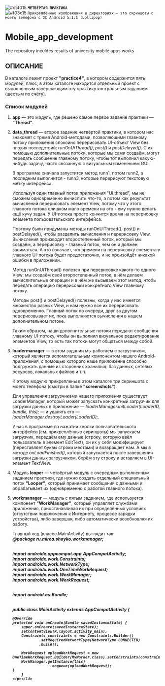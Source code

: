 ![#c5f015](https://via.placeholder.com/15/ffd700/000000?text=+) <b>`ЧЕТВЁРТАЯ ПРАКТИКА`</b>  
![#f03c15](https://via.placeholder.com/15/f03c15/000000?text="+") `Прикреплённые изображения в директориях — это скриншоты с моего телефона с ОС Android 5.1.1 (Lollipop)`
# Mobile_app_development
The repository inculdes results of university mobile apps works

## ОПИСАНИЕ
<p>В каталоге лежит проект <b>"practice4"</b>, в котором содержится пять модулей, плюс, в этом каталоге находится отдельный проект с выполненным завершающим эту практику контрольным заданием (шестым по счёту).</p>
  <h3>Список модулей</h3>
  <p><ol>
  <li><p><b>app</b> — это модуль, где решено самое первое задание практики — <b>"Thread"</b>.</p></li>
  <li><p><b>data_thread</b> — второе задание четвёртой практики, в котором нас знакомят с тремя Android-методами, позволяющими главному потоку приложения спокойно перерисовать UI-объект View без плохих последствий: <i>runOnUiThread()</i>, <i>post()</i> и <i>postDelayed()</i>. С их помощью дополнительные потоки, которые мы сами создаём, могут передать сообщение главному потоку, чтобы тот выполнил какую-нибудь задачу, часто связанную с визуальным изменением GUI.</p>
    <p>В программе сначала запустится метод runn1, потом runn2, а последним выполнится - runn3, которые перерисуют текстовую метку интерфейса.</p>
    <p>Используя один главный поток приложения "UI thread", мы не сможем одновременно вычислить что-то, а потом как результат вычислений перерисовать элемент View, потому что у этого главного потока слишком мало времени на это - ему нужно делать ещё кучу задач. У UI-потока просто кончится время на перерисовку элемента пользовательского интерфейса. <p>Поэтому были придуманы методы runOnUiThread(), post() и postDelayed(), чтобы разделить вычисления и перерисовку View. Вычисления производит второстепенный поток, который мы создаём, а перерисовку - главный поток, чем он и должен заниматься. А это означает, что времени на перерисовку элемента у главного UI-потока будет предостаточно, и не произойдёт никакой ошибки в приложении.</p>
    <p>Метод runOnUiThread() полезен при перерисовке какого-то одного View: мы создаём свой второстепенный поток, в нём делаем вычислительные операции и в нём же вызываем этот метод, чтобы передать операцию перерисовки конкретного View главному потоку.
<p>Методы post() и postDelayed() полезны, когда у нас имеется множество разных View, и нам нужно все их перерисовать одновременно. Главный поток по очереди, друг за другом перерисовывает их, пока выполняются вычисления в нашем дополнительном потоке.</p>
    <p>Таким образом, наши дополнительные потоки передают сообщения главному UI-потоку, чтобы он выполнил визуальное редактирование элементов View, то есть так потоки могут общаться между собой.</p>
  </li>
  <li><p><b>loadermanager</b> — в этом задании мы работаем с загрузчиком, который является вспомогательным компонентом нашего Android-приложения, с помощью которого наше приложение способно подгружать данные из сторонних хранилищ: баз данных, сетевых ресурсов, локальных файлов и т.п.</p>
    <p>К этому модулю прикреплены в этом каталоге три скриншота с моего телефона (смотри в папке <b>"screenshots"</b>).</p>
    <p>Для управления загрузчиками нашего приложения существует LoaderManager, который может запускать конкретный загрузчик для загрузки данных в приложение — <i>loaderManager.initLoader(LoaderID, bundle, this);</i> — и удалять его — <i>loaderManager.destroyLoader(LoaderID);</i>.</p>
    <p>У нас в программе по нажатии кнопки пользовательского интерфейса (см. прикреплённые скриншоты) мы запускаем загрузчик, передаём ему данные (строку, которую ввёл пользователь в элемент EditText), он их у себя модифицирует (переставляет буквы строки местами) и возвращает нам. А мы в методе <i>onLoadFinished()</i>, который запускается после завершения загрузки данных загрузчиком, берём эту строку и вставляем в UI-элемент TextView.</p>
  </li>
  <li><p>Модуль <b>looper</b> — четвёртый модуль с очередным выполненным заданием практики, где нужно создать отдельный специальный поток <b>"Looper"</b>, который принимает сообщения с данными и обрабатывает их (одновременно с работой главного потока).</p></li>
  <li><p><b>workmanager</b> — модуль с пятым заданием, где используется компонент <b>"WorkManager"</b>, который управляет службами приложения, приостанавливая их при определённых условиях (отсутствии подключения к Интернету, процессе зарядки устройства), либо завершая, либо автоматически возобновляя их работу.</p>
    <p>Главный код (класса MainActivity) выглядит так:<br>
      <i><b>@package ru.mirea.shayko.workmanager;<br><br>

import androidx.appcompat.app.AppCompatActivity;<br>
import androidx.work.Constraints;<br>
import androidx.work.NetworkType;<br>
import androidx.work.OneTimeWorkRequest;<br>
import androidx.work.WorkManager;<br>
import androidx.work.WorkRequest;<br><br>

import android.os.Bundle;<br><br>

public class MainActivity extends AppCompatActivity {

    @Override
    protected void onCreate(Bundle savedInstanceState) {
        super.onCreate(savedInstanceState);
        setContentView(R.layout.activity_main);
        Constraints constraints = new Constraints.Builder()
                .setRequiredNetworkType(NetworkType.CONNECTED)
                .build();

        WorkRequest uploadWorkRequest = new OneTimeWorkRequest.Builder(MyWorker.class).setConstraints(constraints).build();
        WorkManager.getInstance(this)
                     .enqueue(uploadWorkRequest);
    }
        }
    </p></li>
  </ol></p>
